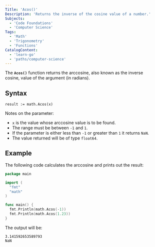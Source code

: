 ```yaml
---
Title: 'Acos()'
Description: 'Returns the inverse of the cosine value of a number.'
Subjects:
  - 'Code Foundations'
  - 'Computer Science'
Tags:
  - 'Math'
  - 'Trigonometry'
  - 'Functions'
CatalogContent:
  - 'learn-go'
  - 'paths/computer-science'
---
```


The **`Acos()`** function returns the arccosine, also known as the inverse cosine, value of the argument (in radians).

## Syntax

```pseudo
result := math.Acos(x)
```

Notes on the parameter:

- `x` is the value whose arccosine value is to be found.
- The range must be between `-1` and `1`.
- If the parameter is either less than `-1` or greater than `1` it returns `NaN`.
- The value returned will be of type `float64`.

## Example

The following code calculates the arccosine and prints out the result:

```go
package main

import (
  "fmt"
  "math"
)

func main() {
  fmt.Println(math.Acos(-1))
  fmt.Println(math.Acos(1.23))
}
```

The output will be:

```shell
3.141592653589793
NaN
```
